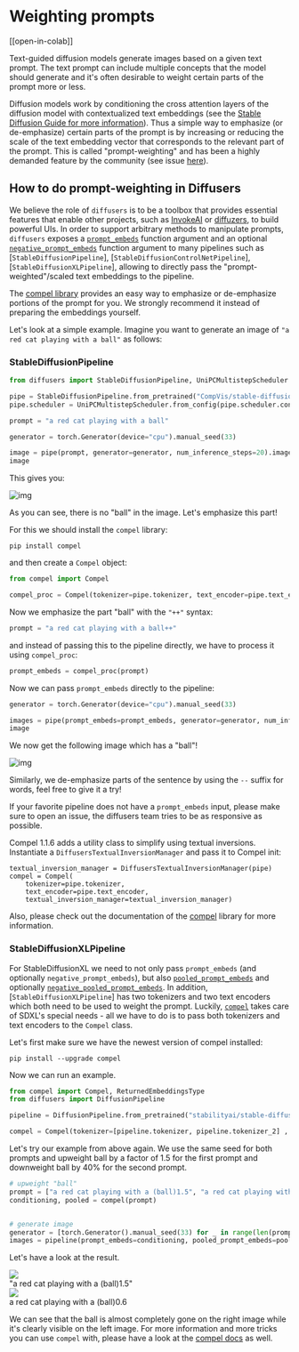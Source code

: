 <!--Copyright 2023 The HuggingFace Team. All rights reserved.

Licensed under the Apache License, Version 2.0 (the "License"); you may not use this file except in compliance with
the License. You may obtain a copy of the License at

http://www.apache.org/licenses/LICENSE-2.0

Unless required by applicable law or agreed to in writing, software distributed under the License is distributed on
an "AS IS" BASIS, WITHOUT WARRANTIES OR CONDITIONS OF ANY KIND, either express or implied. See the License for the
specific language governing permissions and limitations under the License.
-->

# Weighting prompts

[[open-in-colab]]

Text-guided diffusion models generate images based on a given text prompt. The text prompt
can include multiple concepts that the model should generate and it's often desirable to weight
certain parts of the prompt more or less. 

Diffusion models work by conditioning the cross attention layers of the diffusion model with contextualized text embeddings (see the [Stable Diffusion Guide for more information](../stable-diffusion)).
Thus a simple way to emphasize (or de-emphasize) certain parts of the prompt is by increasing or reducing the scale of the text embedding vector that corresponds to the relevant part of the prompt.
This is called "prompt-weighting" and has been a highly demanded feature by the community (see issue [here](https://github.com/huggingface/diffusers/issues/2431)).

## How to do prompt-weighting in Diffusers

We believe the role of `diffusers` is to be a toolbox that provides essential features that enable other projects, such as [InvokeAI](https://github.com/invoke-ai/InvokeAI) or [diffuzers](https://github.com/abhishekkrthakur/diffuzers), to build powerful UIs. In order to support arbitrary methods to manipulate prompts, `diffusers` exposes a [`prompt_embeds`](https://huggingface.co/docs/diffusers/en/api/pipelines/stable_diffusion/text2img#diffusers.StableDiffusionPipeline.__call__.prompt_embeds) function argument and an optional [`negative_prompt_embeds`](https://huggingface.co/docs/diffusers/en/api/pipelines/stable_diffusion/text2img#diffusers.StableDiffusionPipeline.__call__.negative_prompt_embeds) function argument to many pipelines such as [`StableDiffusionPipeline`], [`StableDiffusionControlNetPipeline`], [`StableDiffusionXLPipeline`], allowing to directly pass the "prompt-weighted"/scaled text embeddings to the pipeline.

The [compel library](https://github.com/damian0815/compel) provides an easy way to emphasize or de-emphasize portions of the prompt for you. We strongly recommend it instead of preparing the embeddings yourself.

Let's look at a simple example. Imagine you want to generate an image of `"a red cat playing with a ball"` as 
follows:


### StableDiffusionPipeline

```py
from diffusers import StableDiffusionPipeline, UniPCMultistepScheduler

pipe = StableDiffusionPipeline.from_pretrained("CompVis/stable-diffusion-v1-4")
pipe.scheduler = UniPCMultistepScheduler.from_config(pipe.scheduler.config)

prompt = "a red cat playing with a ball"

generator = torch.Generator(device="cpu").manual_seed(33)

image = pipe(prompt, generator=generator, num_inference_steps=20).images[0]
image
```

This gives you:

![img](https://huggingface.co/datasets/hf-internal-testing/diffusers-images/resolve/main/compel/forest_0.png)

As you can see, there is no "ball" in the image. Let's emphasize this part!

For this we should install the `compel` library:

```
pip install compel
```

and then create a `Compel` object:

```py
from compel import Compel

compel_proc = Compel(tokenizer=pipe.tokenizer, text_encoder=pipe.text_encoder)
```

Now we emphasize the part "ball" with the `"++"` syntax:

```py
prompt = "a red cat playing with a ball++"
```

and instead of passing this to the pipeline directly, we have to process it using `compel_proc`:

```py
prompt_embeds = compel_proc(prompt)
```

Now we can pass `prompt_embeds` directly to the pipeline:

```py
generator = torch.Generator(device="cpu").manual_seed(33)

images = pipe(prompt_embeds=prompt_embeds, generator=generator, num_inference_steps=20).images[0]
image
```

We now get the following image which has a "ball"!

![img](https://huggingface.co/datasets/hf-internal-testing/diffusers-images/resolve/main/compel/forest_1.png)

Similarly, we de-emphasize parts of the sentence by using the `--` suffix for words, feel free to give it 
a try!

If your favorite pipeline does not have a `prompt_embeds` input, please make sure to open an issue, the 
diffusers team tries to be as responsive as possible.

Compel 1.1.6 adds a utility class to simplify using textual inversions.  Instantiate a `DiffusersTextualInversionManager` and pass it to Compel init:

```
textual_inversion_manager = DiffusersTextualInversionManager(pipe)
compel = Compel(
    tokenizer=pipe.tokenizer,
    text_encoder=pipe.text_encoder,
    textual_inversion_manager=textual_inversion_manager)
```

Also, please check out the documentation of the [compel](https://github.com/damian0815/compel) library for 
more information.

### StableDiffusionXLPipeline

For StableDiffusionXL we need to not only pass `prompt_embeds` (and optionally `negative_prompt_embeds`), but also [`pooled_prompt_embeds`](https://huggingface.co/docs/diffusers/en/api/pipelines/stable_diffusion/stable_diffusion_xl#diffusers.StableDiffusionXLInpaintPipeline.__call__.pooled_prompt_embeds) and optionally [`negative_pooled_prompt_embeds`](https://huggingface.co/docs/diffusers/en/api/pipelines/stable_diffusion/stable_diffusion_xl#diffusers.StableDiffusionXLInpaintPipeline.__call__.negative_pooled_prompt_embeds). 
In addition, [`StableDiffusionXLPipeline`] has two tokenizers and two text encoders which both need to be used to weight the prompt.
Luckily, [`compel`](https://github.com/damian0815/compel) takes care of SDXL's special needs - all we have to do is to pass both tokenizers and text encoders to the `Compel` class.

Let's first make sure we have the newest version of compel installed:

```
pip install --upgrade compel
```

Now we can run an example.

```py
from compel import Compel, ReturnedEmbeddingsType
from diffusers import DiffusionPipeline

pipeline = DiffusionPipeline.from_pretrained("stabilityai/stable-diffusion-xl-base-1.0", variant="fp16", use_safetensors=True, torch_dtype=torch.float16).to("cuda")

compel = Compel(tokenizer=[pipeline.tokenizer, pipeline.tokenizer_2] , text_encoder=[pipeline.text_encoder, pipeline.text_encoder_2], returned_embeddings_type=ReturnedEmbeddingsType.PENULTIMATE_HIDDEN_STATES_NON_NORMALIZED, requires_pooled=[False, True])
```

Let's try our example from above again. We use the same seed for both prompts and upweight ball by a factor of 1.5 for the first 
prompt and downweight ball by 40% for the second prompt.

```py
# upweight "ball"
prompt = ["a red cat playing with a (ball)1.5", "a red cat playing with a (ball)0.6"]
conditioning, pooled = compel(prompt)


# generate image
generator = [torch.Generator().manual_seed(33) for _ in range(len(prompt))]
images = pipeline(prompt_embeds=conditioning, pooled_prompt_embeds=pooled, generator=generator, num_inference_steps=30).images
```

Let's have a look at the result.

<div class="flex gap-4">
  <div>
    <img class="rounded-xl" src="https://huggingface.co/datasets/hf-internal-testing/diffusers-images/resolve/main/compel/sdxl_ball1.png"/>
    <figcaption class="mt-2 text-center text-sm text-gray-500">"a red cat playing with a (ball)1.5"</figcaption>
  </div>
  <div>
    <img class="rounded-xl" src="https://huggingface.co/datasets/hf-internal-testing/diffusers-images/resolve/main/compel/sdxl_ball2.png"/>
    <figcaption class="mt-2 text-center text-sm text-gray-500">a red cat playing with a (ball)0.6</figcaption>
  </div>
</div>

We can see that the ball is almost completely gone on the right image while it's clearly visible on the left image.
For more information and more tricks you can use `compel` with, please have a look at the [compel docs](https://github.com/damian0815/compel/blob/main/doc/syntax.md) as well.
